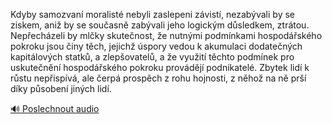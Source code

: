 
Kdyby samozvaní moralisté nebyli zaslepeni závistí, nezabývali by se ziskem, aniž by se současně zabývali jeho logickým důsledkem, ztrátou. Nepřecházeli by mlčky skutečnost, že nutnými podmínkami hospodářského pokroku jsou činy těch, jejichž úspory vedou k akumulaci dodatečných kapitálových statků, a zlepšovatelů, a že využití těchto podmínek pro uskutečnění hospodářského pokroku provádějí podnikatelé. Zbytek lidí k růstu nepřispívá, ale čerpá prospěch z rohu hojnosti, z něhož na ně prší díky působení jiných lidí.

[🔊 Poslechnout audio](/data/7-paragraphs/audio/chapter_60/para_001-Kdyby-samozvan-moralist-nebyli-zaslepeni-zvist.mp3)
